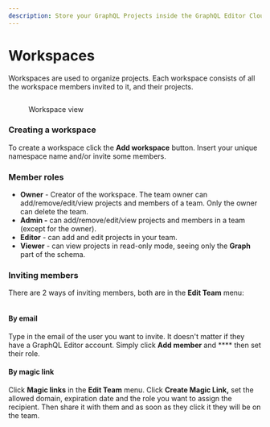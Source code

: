 ```yaml
---
description: Store your GraphQL Projects inside the GraphQL Editor Cloud.
---
```


# Workspaces

Workspaces are used to organize projects. Each workspace consists of all the workspace members invited to it, and their projects.

<figure><img src="../../.gitbook/assets/image (4) (3).png" alt=""><figcaption><p>Workspace view</p></figcaption></figure>

### Creating a workspace

To create a workspace click the **Add workspace** button. Insert your unique namespace name and/or invite some members.

### Member roles

* **Owner** - Creator of the workspace. The team owner can add/remove/edit/view projects and members of a team. Only the owner can delete the team.
* **Admin -** can add/remove/edit/view projects and members in a team (except for the owner).
* **Editor** -  can add and edit projects in your team.
* **Viewer** - can view projects in read-only mode, seeing only the **Graph** part of the schema.

### Inviting members

There are 2 ways of inviting members, both are in the **Edit Team** menu:

<figure><img src="../../.gitbook/assets/image (18).png" alt=""><figcaption></figcaption></figure>

#### By email

Type in the email of the user you want to invite. It doesn't matter if they have a GraphQL Editor account. Simply click **Add member** and **** then set their role.

#### By magic link

Click **Magic links** in the **Edit Team** menu. Click **Create Magic Link,** set the allowed domain, expiration date and the role you want to assign the recipient. Then share it with them and as soon as they click it they will be on the team.

<figure><img src="../../.gitbook/assets/image (2) (2) (1).png" alt=""><figcaption></figcaption></figure>
